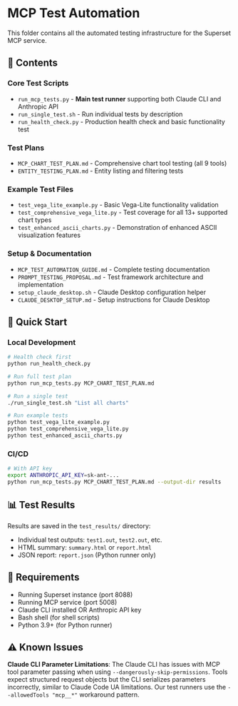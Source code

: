 # MCP Test Automation

This folder contains all the automated testing infrastructure for the Superset MCP service.

## 📁 Contents

### Core Test Scripts
- `run_mcp_tests.py` - **Main test runner** supporting both Claude CLI and Anthropic API
- `run_single_test.sh` - Run individual tests by description  
- `run_health_check.py` - Production health check and basic functionality test

### Test Plans
- `MCP_CHART_TEST_PLAN.md` - Comprehensive chart tool testing (all 9 tools)
- `ENTITY_TESTING_PLAN.md` - Entity listing and filtering tests

### Example Test Files
- `test_vega_lite_example.py` - Basic Vega-Lite functionality validation
- `test_comprehensive_vega_lite.py` - Test coverage for all 13+ supported chart types
- `test_enhanced_ascii_charts.py` - Demonstration of enhanced ASCII visualization features

### Setup & Documentation
- `MCP_TEST_AUTOMATION_GUIDE.md` - Complete testing documentation
- `PROMPT_TESTING_PROPOSAL.md` - Test framework architecture and implementation
- `setup_claude_desktop.sh` - Claude Desktop configuration helper
- `CLAUDE_DESKTOP_SETUP.md` - Setup instructions for Claude Desktop

## 🚀 Quick Start

### Local Development
```bash
# Health check first
python run_health_check.py

# Run full test plan
python run_mcp_tests.py MCP_CHART_TEST_PLAN.md

# Run a single test
./run_single_test.sh "List all charts"

# Run example tests
python test_vega_lite_example.py
python test_comprehensive_vega_lite.py
python test_enhanced_ascii_charts.py
```

### CI/CD
```bash
# With API key
export ANTHROPIC_API_KEY=sk-ant-...
python run_mcp_tests.py MCP_CHART_TEST_PLAN.md --output-dir results
```

## 📊 Test Results

Results are saved in the `test_results/` directory:
- Individual test outputs: `test1.out`, `test2.out`, etc.
- HTML summary: `summary.html` or `report.html`
- JSON report: `report.json` (Python runner only)

## 🔧 Requirements

- Running Superset instance (port 8088)
- Running MCP service (port 5008)
- Claude CLI installed OR Anthropic API key
- Bash shell (for shell scripts)
- Python 3.9+ (for Python runner)

## ⚠️ Known Issues

**Claude CLI Parameter Limitations**: The Claude CLI has issues with MCP tool parameter passing when using `--dangerously-skip-permissions`. Tools expect structured request objects but the CLI serializes parameters incorrectly, similar to Claude Code UA limitations. Our test runners use the `--allowedTools "mcp__*"` workaround pattern.

